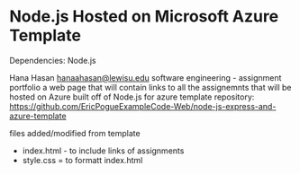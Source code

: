 # Node.js Hosted on Microsoft Azure Template

Dependencies: Node.js 

Hana Hasan 
hanaahasan@lewisu.edu
software engineering - assignment portfolio 
a web page that will contain links to all the assignemnts that will be hosted on Azure
built off of Node.js for azure template repository: https://github.com/EricPogueExampleCode-Web/node-js-express-and-azure-template

files added/modified from template
- index.html - to include links of assignments
- style.css = to formatt index.html

